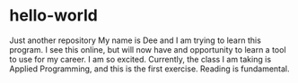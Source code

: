 # hello-world
Just another repository
My name is Dee and I am trying to learn this program.  I see this online, but will now have and opportunity to learn a tool to use for my career.  I am so excited.  Currently, the class I am taking is Applied Programming, and this is the first exercise. Reading is fundamental.

